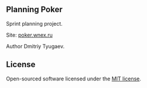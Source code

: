 ## Planning Poker

Sprint planning project.

Site: [poker.wnex.ru](https://poker.wnex.ru)

Author Dmitriy Tyugaev.

## License

Open-sourced software licensed under the [MIT license](https://opensource.org/licenses/MIT).
